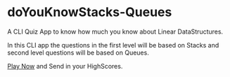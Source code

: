 # doYouKnowStacks-Queues

A CLI Quiz App to know how much you know about Linear DataStructures.

In this CLI app the questions in the first level will be based on Stacks and second level questions will be based on Queues.

[Play Now](https://repl.it/@ChaitanyaCodes/doYouKnowStacks-Queues?embed=1output=0#index.js)
and Send in your HighScores.